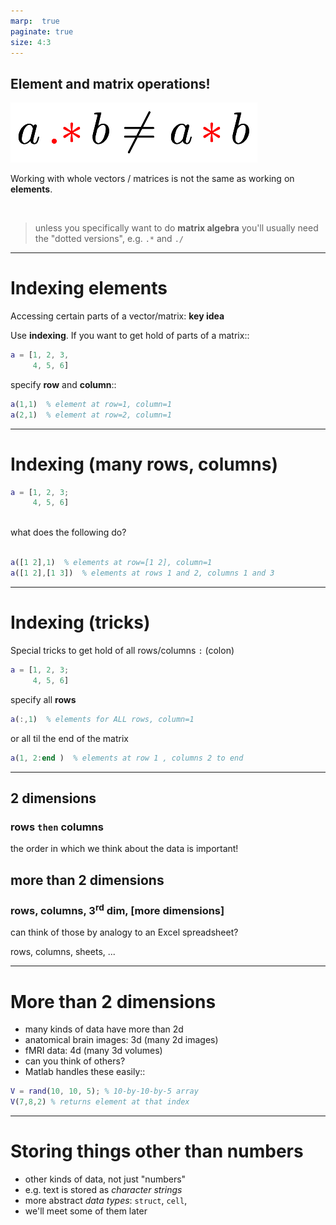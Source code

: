 ```yaml
---
marp:  true
paginate: true
size: 4:3
---
```


## Element and matrix operations!

![w:400px](images/matrixVelement.png)

Working with whole vectors / matrices is not the same as working on **elements**.

<br>

>unless you specifically want to do **matrix algebra**	you'll usually need the "dotted versions", e.g. ``.*`` and ``./``

---

# Indexing elements

Accessing certain parts of a vector/matrix: **key idea**

Use **indexing**. If you want to get hold of parts of a matrix::

```matlab
a = [1, 2, 3,
     4, 5, 6]
```
specify **row** and **column**::

```matlab
a(1,1)	% element at row=1, column=1
a(2,1)	% element at row=2, column=1
```
---

# Indexing (many rows, columns)

```matlab
a = [1, 2, 3;
     4, 5, 6]
```

<br>
what does the following do?

<br>
<br>


```matlab
a([1 2],1)	% elements at row=[1 2], column=1
a([1 2],[1 3])	% elements at rows 1 and 2, columns 1 and 3
```
---

# Indexing (tricks)

Special tricks to get hold of all rows/columns ``:`` (colon)

```matlab
a = [1, 2, 3;
     4, 5, 6]
```

specify all **rows**

```matlab
a(:,1)  % elements for ALL rows, column=1
```

or all til the end of the matrix

```matlab
a(1, 2:end )  % elements at row 1 , columns 2 to end
```
---
## 2 dimensions

### rows `then` columns

the order in which we think about the data is important!

## more than 2 dimensions

### rows, columns, 3$^\textsf{rd}$ dim, [more dimensions]

can think of those by analogy to an Excel spreadsheet?

rows, columns, sheets, ...


---

# More than 2 dimensions
- many kinds of data have more than 2d
- anatomical brain images: 3d (many 2d images)
- fMRI data: 4d (many 3d volumes)
- can you think of others?
- Matlab handles these easily::
```matlab
V = rand(10, 10, 5); % 10-by-10-by-5 array
V(7,8,2) % returns element at that index
```
---

# Storing things other than numbers


- other kinds of data, not just "numbers"
- e.g. text is stored as *character strings*
- more abstract *data types*: ``struct``, ``cell``,
- we'll meet some of them later

